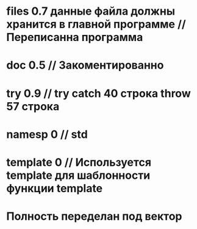 # files 0.7 данные файла должны хранится в главной программе // Переписанна программа
# doc 0.5 // Закоментированно
# try 0.9 // try catch 40 строка throw 57 строка
# namesp 0 // std
# template 0 // Используется template<typename T> для шаблонности функции template<typename T>

# Полность переделан под вектор
